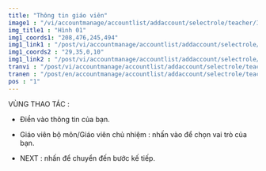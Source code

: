 ```yaml
---
title: "Thông tin giáo viên"
image1 : "/vi/accountmanage/accountlist/addaccount/selectrole/teacher/Infomation.png"
img_title1 : "Hình 01"
img1_coords1: "208,476,245,494"
img1_link1 : "/post/vi/accountmanage/accountlist/addaccount/selectrole/teacher/step22_sumary/"
img1_coords2 : "29,35,0,10"
img1_link2 : "/post/vi/accountmanage/accountlist/addaccount/selectrole/teacher/step17_select_class/"
tranvi : "/post/vi/accountmanage/accountlist/addaccount/selectrole/teacher/step21_imfomation_teacher/"
tranen : "/post/en/accountmanage/accountlist/addaccount/selectrole/teacher/step21_imfomation_teacher/"
pos : "1"
---
```

VÙNG THAO TÁC :

- Điền vào thông tin của bạn.

- Giáo viên bộ môn/Giáo viên chủ nhiệm : nhấn vào để chọn vai trò của bạn.

- NEXT : nhấn để chuyển đến bước kế tiếp.	